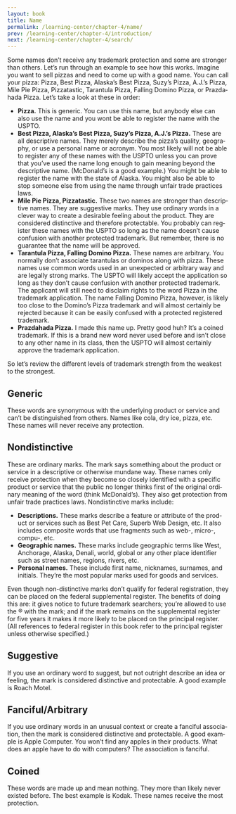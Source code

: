 ```yaml
---
layout: book
title: Name
permalink: /learning-center/chapter-4/name/
prev: /learning-center/chapter-4/introduction/
next: /learning-center/chapter-4/search/
---
```


Some names don’t receive any trade­mark pro­tec­tion and some are stronger than oth­ers. Let’s run through an exam­ple to see how this works. Imag­ine you want to sell piz­zas and need to come up with a good name. You can call your pizza: Pizza, Best Pizza, Alaska’s Best Pizza, Suzy’s Pizza, A.J.’s Pizza, Mile Pie Pizza, Piz­zatas­tic, Taran­tula Pizza, Falling Domino Pizza, or Praz­da­hada Pizza. Let’s take a look at these in order:

<ul><li><strong>Pizza.</strong> This is generic. You can use this name, but any­body else can also use the name and you wont be able to reg­is­ter the name with the USPTO.</li>
<li><strong>Best Pizza, Alaska’s Best Pizza, Suzy’s Pizza, A.J.’s Pizza.</strong> These are all descrip­tive names. They merely describe the pizza’s qual­ity, geog­ra­phy, or use a per­sonal name or acronym. You most likely will not be able to reg­is­ter any of these names with the USPTO unless you can prove that you’ve used the name long enough to gain mean­ing beyond the descrip­tive name. (McDonald’s is a good exam­ple.) You might be able to reg­is­ter the name with the state of Alaska. You might also be able to stop some­one else from using the name through unfair trade prac­tices laws.</li>
<li><strong>Mile Pie Pizza, Piz­zatas­tic.</strong> These two names are stronger than descrip­tive names. They are sug­ges­tive marks. They use ordi­nary words in a clever way to cre­ate a desir­able feel­ing about the prod­uct. They are con­sid­ered dis­tinc­tive and there­fore pro­tectable. You prob­a­bly can reg­is­ter these names with the USPTO so long as the name doesn’t cause con­fu­sion with another pro­tected trade­mark. But remem­ber, there is no guar­an­tee that the name will be approved.</li>
<li><strong>Taran­tula Pizza, Falling Domino Pizza.</strong> These names are arbi­trary. You nor­mally don’t asso­ciate taran­tu­las or domi­nos along with pizza. These names use com­mon words used in an unex­pected or arbi­trary way and are legally strong marks. The USPTO will likely accept the appli­ca­tion so long as they don’t cause con­fu­sion with another pro­tected trade­mark. The appli­cant will still need to dis­claim rights to the word Pizza in the trade­mark appli­ca­tion. The name Falling Domino Pizza, how­ever, is likely too close to the Domino’s Pizza trade­mark and will almost cer­tainly be rejected because it can be eas­ily con­fused with a pro­tected reg­is­tered trademark.</li>
<li><strong>Praz­da­hada Pizza.</strong> I made this name up. Pretty good huh? It’s a coined trade­mark. If this is a brand new word never used before and isn’t close to any other name in its class, then the USPTO will almost cer­tainly approve the trade­mark application.</li></ul>

So let’s review the dif­fer­ent lev­els of trade­mark strength from the weak­est to the strongest.

<h2>Generic</h2> 

These words are syn­ony­mous with the under­ly­ing prod­uct or ser­vice and can’t be dis­tin­guished from oth­ers. Names like cola, dry ice, pizza, etc. These names will never receive any protection.

<h2>Nondis­tinc­tive</h2>

These are ordi­nary marks. The mark says some­thing about the prod­uct or ser­vice in a descrip­tive or oth­er­wise mun­dane way. These names only receive pro­tec­tion when they become so closely iden­ti­fied with a spe­cific prod­uct or ser­vice that the pub­lic no longer thinks first of the orig­i­nal ordi­nary mean­ing of the word (think McDonald’s). They also get pro­tec­tion from unfair trade prac­tices laws. Nondis­tinc­tive marks include:

<ul><li><strong>Descrip­tions.</strong> These marks describe a fea­ture or attribute of the prod­uct or ser­vices such as Best Pet Care, Superb Web Design, etc. It also includes com­pos­ite words that use frag­ments such as web-, micro-, compu-, etc.</li>
<li><strong>Geo­graphic names.</strong> These marks include geo­graphic terms like West, Anchor­age, Alaska, Denali, world, global or any other place iden­ti­fier such as street names, regions, rivers, etc.</li>
<li><strong>Per­sonal names.</strong> These include first name, nick­names, sur­names, and ini­tials. They’re the most pop­u­lar marks used for goods and services.</li></ul>

Even though non-distinctive marks don’t qual­ify for fed­eral reg­is­tra­tion, they can be placed on the fed­eral sup­ple­men­tal reg­is­ter. The ben­e­fits of doing this are: it gives notice to future trade­mark searchers; you’re allowed to use the ® with the mark; and if the mark remains on the sup­ple­men­tal reg­is­ter for five years it makes it more likely to be placed on the prin­ci­pal reg­is­ter. (All ref­er­ences to fed­eral reg­is­ter in this book refer to the prin­ci­pal reg­is­ter unless oth­er­wise specified.)

<h2>Sug­ges­tive</h2>
If you use an ordi­nary word to sug­gest, but not out­right describe an idea or feel­ing, the mark is con­sid­ered dis­tinc­tive and pro­tectable. A good exam­ple is Roach Motel.

<h2>Fanciful/Arbitrary</h2> 
If you use ordi­nary words in an unusual con­text or cre­ate a fan­ci­ful asso­ci­a­tion, then the mark is con­sid­ered dis­tinc­tive and pro­tectable. A good exam­ple is Apple Com­puter. You won’t find any apples in their prod­ucts. What does an apple have to do with com­put­ers? The asso­ci­a­tion is fanciful.

<h2>Coined</h2>
These words are made up and mean noth­ing. They more than likely never existed before. The best exam­ple is Kodak. These names receive the most protection.